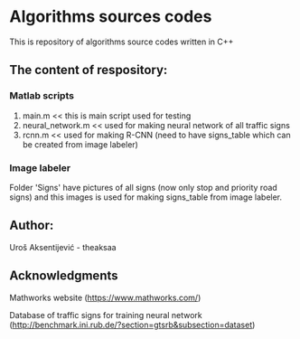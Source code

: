 # Algorithms sources codes
This is repository of algorithms source codes written in C++

## The content of respository:
### Matlab scripts
1. main.m << this is main script used for testing
2. neural_network.m << used for making neural network of all traffic signs
3. rcnn.m << used for making R-CNN (need to have signs_table which can be created from image labeler)
### Image labeler
Folder 'Signs' have pictures of all signs (now only stop and priority road signs) and this images is used for making signs_table from image labeler.

## Author:
Uroš Aksentijević - theaksaa

## Acknowledgments
Mathworks website (https://www.mathworks.com/)

Database of traffic signs for training neural network (http://benchmark.ini.rub.de/?section=gtsrb&subsection=dataset)

